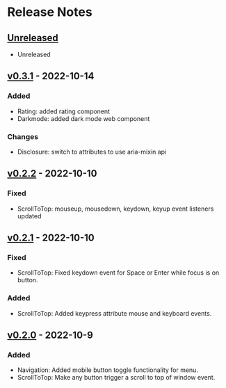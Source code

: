 # Release Notes

## [Unreleased](https://github.com/designbycode/vanilla-headless/compare/v0.2.2...HEAD)
- Unreleased

## [v0.3.1](https://github.com/designbycode/vanilla-headless/compare/v0.2.2...v0.3.1) - 2022-10-14
### Added
- Rating: added rating component 
- Darkmode: added dark mode web component

### Changes
- Disclosure: switch to attributes to use aria-mixin api

## [v0.2.2](https://github.com/designbycode/vanilla-headless/compare/v0.2.1...v0.2.2) - 2022-10-10
### Fixed
- ScrollToTop: mouseup, mousedown, keydown, keyup event listeners updated

## [v0.2.1](https://github.com/designbycode/vanilla-headless/compare/v0.2.0...v0.2.1) - 2022-10-10
### Fixed
- ScrollToTop: Fixed keydown event for Space or Enter while focus is on button.
### Added
- ScrollToTop: Added keypress attribute mouse and keyboard events.

## [v0.2.0](https://github.com/designbycode/vanilla-headless/compare/v0.1.5...v0.2.0) - 2022-10-9
### Added
- Navigation: Added mobile button toggle functionality for menu.
- ScrollToTop: Make any button trigger a scroll to top of window event. 
